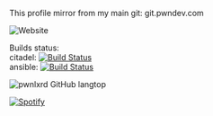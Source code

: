 This profile mirror from my main git: git.pwndev.com  
  
<!-- ![Profile views](https://gpvc.arturio.dev/pwnlxrd)  -->

  

![Website](https://shields.pwndev.com:/website?label=git.pwndev.com&style=for-the-badge&url=https%3A%2F%2Fpwndev.com)  
 

  
Builds status:  
citadel: [![Build Status](https://drone.pwndev.com/api/badges/pwnlxrd/Citadel/status.svg)](https://drone.pwndev.com/pwnlxrd/Citadel)  
ansible: [![Build Status](https://drone.pwndev.com/api/badges/Pantheon/ansible/status.svg)](https://drone.pwndev.com/Pantheon/ansible)  
  
   

<!-- ![pwnlxrd GitHub contributions](https://github-readme-streak-stats.herokuapp.com/?user=pwnlxrd&theme=react&border=61dafb&hide_border=true)

![pwnlxrd GitHub stats](https://github-readme-stats.vercel.app/api?username=pwnlxrd&show_icons=true&theme=react&border_color=61dafb&hide_border=true) -->

![pwnlxrd GitHub langtop](https://github-readme-stats.vercel.app/api/top-langs/?username=pwnlxrd&hide=c%23,powershell,Mathematica,Ruby,Objective-C,Objective-C%2b%2b,Cuda&title_color=61dafb&text_color=ffffff&icon_color=61dafb&bg_color=20232a&langs_count=8&layout=compact&border_color=61dafb&hide_border=true)


[![Spotify](https://pwnlxrd.vercel.app/api/spotify)](https://open.spotify.com/user/lxrd)